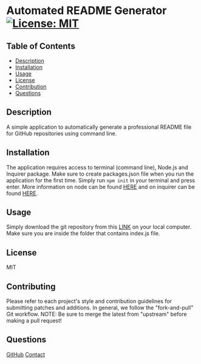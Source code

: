 # Automated README Generator [![License: MIT](https://img.shields.io/badge/License-MIT-yellow.svg)](https://opensource.org/licenses/MIT)
  
  ## Table of Contents
  * [Description](#Description)
  * [Installation](#Installation)
  * [Usage](#Usage)
  * [License](#License)
  * [Contribution](#Contributing)
  * [Questions](#questions)

  ## Description 
  A simple application to automatically generate a professional README file for GitHub repositories using command line. 

  ## Installation
  The application requires access to terminal (command line), Node.js and Inquirer package. Make sure to create packages.json file when you run the application for the first time. Simply run `npm init` in your terminal and press enter. More information on node can be found [HERE](https://nodejs.org/en) and on inquirer can be found [HERE](https://www.npmjs.com/package/inquirer).

  ## Usage
  Simply download the git repository from this [LINK](https://github.com/abdalla-diaai/readme-generator) on your local computer. Make sure you are inside the folder that contains index.js file.  

  ## License
  MIT

  ## Contributing
  Please refer to each project's style and contribution guidelines for submitting patches and additions. In general, we follow the "fork-and-pull" Git workflow. NOTE: Be sure to merge the latest from "upstream" before making a pull request!
  
  ## Questions
  [GitHub](https://github.com/abdalla-diaai)
  [Contact](mailto:abdalla.diaai@outlook.com)
  